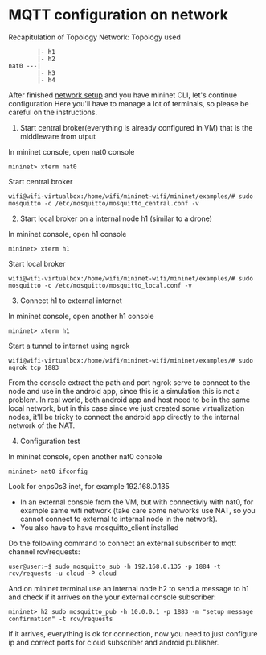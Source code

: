 # MQTT configuration on network

Recapitulation of Topology Network:
        Topology used
```
        |- h1
        |- h2
nat0 ---|
        |- h3
        |- h4
```

After finished [network setup](../network/setup) and you have mininet CLI, let's continue configuration
Here you'll have to manage a lot of terminals, so please be careful on the instructions.

1. Start central broker(everything is already configured in VM) that is the middleware from utput 

In mininet console, open nat0 console
```console
mininet> xterm nat0
```
Start central broker
```console
wifi@wifi-virtualbox:/home/wifi/mininet-wifi/mininet/examples/# sudo mosquitto -c /etc/mosquitto/mosquitto_central.conf -v
```

2. Start local broker on a internal node h1 (similar to a drone)

In mininet console, open h1 console
```console
mininet> xterm h1
```
Start local broker
```console
wifi@wifi-virtualbox:/home/wifi/mininet-wifi/mininet/examples/# sudo mosquitto -c /etc/mosquitto/mosquitto_local.conf -v
```

3. Connect h1 to external internet

In mininet console, open another h1 console
```console
mininet> xterm h1
```
Start a tunnel to internet using ngrok
```console
wifi@wifi-virtualbox:/home/wifi/mininet-wifi/mininet/examples/# sudo ngrok tcp 1883
```

From the console extract the path and port ngrok serve to connect to the node and use in the android app, since this is a simulation this is not a problem. In real world, both android app and host need to be in the same local network, but in this case since we just created some virtualization nodes, it'll be tricky to connect the android app directly to the internal network of the NAT.

4. Configuration test

In mininet console, open another nat0 console
```console
mininet> nat0 ifconfig
```
Look for enps0s3 inet, for example 192.168.0.135

- In an external console from the VM, but with connectiviy with nat0, for example same wifi network (take care some networks use NAT, so you cannot connect to external to internal node in the network).
- You also have to have mosquitto_client installed

Do the following command to connect an external subscriber to mqtt channel rcv/requests:
```console
user@user:~$ sudo mosquitto_sub -h 192.168.0.135 -p 1884 -t rcv/requests -u cloud -P cloud
```

And on mininet terminal use an internal node h2 to send a message to h1 and check if it arrives on the your external console subscriber:
```console
mininet> h2 sudo mosquitto_pub -h 10.0.0.1 -p 1883 -m "setup message confirmation" -t rcv/requests
```

If it arrives, everything is ok for connection, now you need to just configure ip and correct ports for cloud subscriber and android publisher.